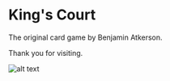 # King's Court

The original card game by Benjamin Atkerson.

Thank you for visiting.

![alt text](https://github.com/dogstarchampion/Kings-Court/raw/master/about/kingscourtpicture.png "King's Court")
